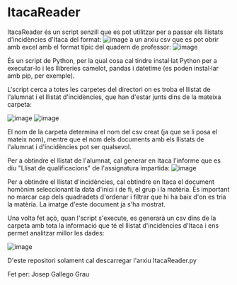 # ItacaReader

ItacaReader és un script senzill que es pot utilitzar per a passar els llistats d'incidències d'Itaca del format:
![image](https://user-images.githubusercontent.com/91680464/135536933-46e7c8de-a6dd-4b89-99eb-bd27533dcefa.png)
a un arxiu csv que es pot obrir amb excel amb el format típic del quadern de professor:
![image](https://user-images.githubusercontent.com/91680464/135536973-d6da02c3-21f9-48a5-83d4-73c1b554cd2c.png)

És un script de Python, per la qual cosa cal tindre instal·lat Python per a executar-lo i les llibreries camelot, pandas i datetime (es poden instal·lar amb pip, per exemple).

L'script cerca a totes les carpetes del directori on es troba el llistat de l'alumnat i el llistat d'incidències, que han d'estar junts dins de la mateixa carpeta:

![image](https://user-images.githubusercontent.com/91680464/135537591-a86e18ed-3bda-4c96-8b79-39cc95986aec.png)
![image](https://user-images.githubusercontent.com/91680464/135537741-e58e8f0f-6929-4ba3-a0b8-eb89daefdac7.png)

El nom de la carpeta determina el nom del csv creat (ja que se li posa el mateix nom), mentre que el nom dels documents amb els llistats de l'alumnat i d'incidències pot ser qualsevol.

Per a obtindre el llistat de l'alumnat, cal generar en Itaca l'informe que es diu "Llisat de qualificacions" de l'assignatura impartida:
![image](https://user-images.githubusercontent.com/91680464/135538825-5d3e6502-2a8a-44b0-8fa3-badeb7bded00.png)


Per a obtindre el llistat d'incidències, cal obtindre en Itaca el document homònim seleccionant la data d'inici i de fi, el grup i la matèria. És important no marcar cap dels quadradets d'ordenar i filtrar que hi ha baix d'on es tria la matèria. La imatge d'este document ja s'ha mostrat.

Una volta fet açò, quan l'script s'execute, es generarà un csv dins de la carpeta amb tota la informació que té el llistat d'incidències d'Itaca i ens permet analitzar millor les dades:

![image](https://user-images.githubusercontent.com/91680464/135538482-3559e91d-33c7-4b58-a02a-07dd8c45084b.png)

D'este repositori solament cal descarregar l'arxiu ItacaReader.py

Fet per: Josep Gallego Grau
